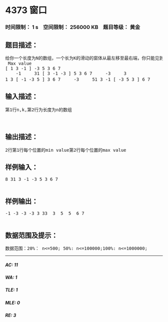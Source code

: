 # 4373 窗口   
### 时间限制： 1 s&nbsp;&nbsp;&nbsp;&nbsp;空间限制： 256000 KB&nbsp;&nbsp;&nbsp;&nbsp;题目等级： 黄金  
## 题目描述：  

<pre>
给你一个长度为N的数组，一个长为K的滑动的窗体从最左移至最右端，你只能见到窗口的K个数，每次窗体向右移动一位，如下表：Window positionMin value  
 Max value  
[ 1 3 -1 ] -3 5 3 6 7   
    -1     31 [ 3 -1 -3 ] 5 3 6 7     -3     3  
1 3 [ -1 -3 5 ] 3 6 7     -3     51 3 -1 [ -3 5 3 ] 6 7     -3     51 3 -1 -3 [ 5 3 6 ] 7    3     61 3 -1 -3 5 [ 3 6 7 ]    3     7你的任务是找出窗口在各位置时的max value, min value.
</pre>
  
  
## 输入描述：  

<pre>
第1行n,k,第2行为长度为n的数组  
  

</pre>
  
  
## 输出描述：  

<pre>
2行第1行每个位置的min value第2行每个位置的max value
</pre>
  
  
## 样例输入：  

<pre>
8 31 3 -1 -3 5 3 6 7  

</pre>
  
  
## 样例输出：  

<pre>
-1 -3 -3 -3 3 33  3  5  5  6 7  

</pre>
  
  
## 数据范围及提示：  

<pre>
数据范围：20%： n<=500; 50%: n<=100000;100%: n<=1000000;
</pre>
  
  
***  

##### AC: 11  
##### WA: 1  
##### TLE: 1  
##### MLE: 0  
##### RE: 3  
